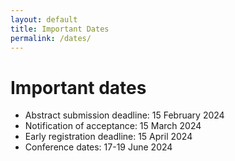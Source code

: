 ```yaml
---
layout: default
title: Important Dates
permalink: /dates/
---
```


# Important dates

- Abstract submission deadline: 15 February 2024
- Notification of acceptance: 15 March  2024
- Early registration deadline: 15 April 2024
- Conference dates: 17-19 June 2024
